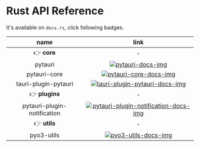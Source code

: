 # Rust API Reference

It's available on `docs.rs`, click following badges.

| name | link |
|:----:|:----:|
| 👉 **core** | - |
| pytauri | [![pytauri-docs-img]][pytauri-docs] |
| pytauri-core | [![pytauri-core-docs-img]][pytauri-core-docs] |
| tauri-plugin-pytauri | [![tauri-plugin-pytauri-docs-img]][tauri-plugin-pytauri-docs] |
| 👉 **plugins** | - |
| pytauri-plugin-notification | [![pytauri-plugin-notification-docs-img]][pytauri-plugin-notification-docs] |
| 👉 **utils** | - |
| pyo3-utils | [![pyo3-utils-docs-img]][pyo3-utils-docs] |

[pytauri-docs-img]: https://img.shields.io/docsrs/pytauri
[pytauri-docs]: https://docs.rs/pytauri
[pytauri-core-docs-img]: https://img.shields.io/docsrs/pytauri-core
[pytauri-core-docs]: https://docs.rs/pytauri-core
[tauri-plugin-pytauri-docs-img]: https://img.shields.io/docsrs/tauri-plugin-pytauri
[tauri-plugin-pytauri-docs]: https://docs.rs/tauri-plugin-pytauri
[pytauri-plugin-notification-docs-img]: https://img.shields.io/docsrs/pytauri-plugin-notification
[pytauri-plugin-notification-docs]: https://docs.rs/pytauri-plugin-notification
[pyo3-utils-docs-img]: https://img.shields.io/docsrs/pyo3-utils
[pyo3-utils-docs]: https://docs.rs/pyo3-utils
